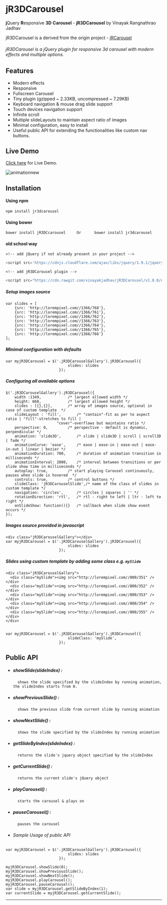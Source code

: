 # jR3DCarousel
**j**Query **R**esponsive **3D** **Carousel** - __jR3DCarousel__ by Vinayak Rangnathrao Jadhav

jR3DCarousel is a derived from the origin project - [jRCarousel](https://github.com/vinayakjadhav/jRCarousel)

###### jR3DCarousel is a jQuery plugin for responsive 3d carousel with modern effects and multiple options.

## Features
- Modern effects
- Responsive
- Fullscreen Carousel
- Tiny plugin (gzipped ~ 2.33KB, uncompressed ~ 7.29KB)
- Keyboard navigation & mouse drag slide support
- Touch devices navigation support
- Infinite scroll
- Multiple slideLayouts to maintain aspect ratio of images
- Minimal configuration, easy to install
- Useful public API for extending the functionalities like custom nav buttons.
 
## Live Demo
   [Click here](http://vinayakjadhav.github.io/jR3DCarousel/) for Live Demo.

   ![animationnew](https://cloud.githubusercontent.com/assets/7734229/11457324/f46c4d30-96cb-11e5-9281-b0141721b755.gif)

## Installation
#### Using npm
``` 
npm install jr3dcarousel
```

#### Using bower
```
bower install jR3DCcarousel		Or		bower install jr3dcarousel
```

#### old school way

	<!-- add jQuery if not already present in your project -->
``` javascript
<script src='https://cdnjs.cloudflare.com/ajax/libs/jquery/1.9.1/jquery.min.js'></script>
```
	<!-- add jR3DCarousel plugin -->
``` javascript
<script src="https://cdn.rawgit.com/vinayakjadhav/jR3DCarousel/v1.0.0/dist/jR3DCarousel.min.js"></script>
```

##### Setup images source
```
var slides = [
	{src: 'http://lorempixel.com//1366/768'},
	{src: 'http://lorempixel.com//1366/761'},
	{src: 'http://lorempixel.com//1366/762'},
	{src: 'http://lorempixel.com//1366/763'},
	{src: 'http://lorempixel.com//1366/764'},
	{src: 'http://lorempixel.com//1366/765'},
	{src: 'http://lorempixel.com//1366/766'}
];
```

##### Minimal configuration with defaults
```
var myjR3DCarousel = $('.jR3DCarouselGallery').jR3DCarousel({
							slides: slides
						});
```

##### Configuring all available options
```
$('.jR3DCarouselGallery').jR3DCarousel({
 	width :1349,			/* largest allowed width */
	height: 668,			/* largest allowed height */
	slides : [{},{}], 		/* array of images source, optional in case of custom template  */
	slideLayout : 'fill', 		/* "contain"-fit as per to aspect ratio | "fill"-stretches to fill |
					   "cover"-overflows but maintains ratio */
	perspective: 0,			/* perspective - default is dynamic, perpendicular */
	animation: 'slide3D', 		/* slide | slide3D | scroll | scroll3D | fade */
	animationCurve: 'ease',		/* ease | ease-in | ease-out | ease-in-out | linear | bezier */
	animationDuration: 700,		/* duration of animation transition in milliseconds */
	animationInterval: 2000,	/* interval between transitions or per slide show time in milliseconds */
	autoplay: true,			/* start playing Carousel continuously, pauses when slide is hovered  */
	controls: true,			/* control buttons */
	slideClass: 'jR3DCarouselSlide',/* name of the class of slides in custom template */
	navigation: 'circles',		/* circles | squares | '' */
	rotationDirection: 'rtl',	/* rtl - right to left | ltr - left to right */
	onSlideShow: function(){}	/* callback when slide show event occurs */
});
```
##### Images source provided in javascript
```
<div class="jR3DCarouselGallery"></div>
var myjR3DCarousel = $('.jR3DCarouselGallery').jR3DCarousel({
							slides: slides
						});
```

##### Slides using custom template by adding some class e.g. `mySlide`
```
<div class="jR3DCarouselGallery">
  <div class="mySlide"><img src="http://lorempixel.com//800/351" /></div>
  <div class="mySlide"><img src="http://lorempixel.com//800/352" /></div>
  <div class="mySlide"><img src="http://lorempixel.com//800/353" /></div>
  <div class="mySlide"><img src="http://lorempixel.com//800/354" /></div>
  <div class="mySlide"><img src="http://lorempixel.com//800/355" /></div>
</div>


var myjR3DCarousel = $('.jR3DCarouselGallery').jR3DCarousel({
							slideClass: 'mySlide',
						});

```
## Public API
- ##### showSlide(slideIndex) 	:
		shows the slide specified by the slideIndex by running animation, the slideIndex starts from 0.

- ##### showPreviousSlide()		:
		shows the previous slide from current slide by running animation

- ##### showNextSlide()		:
		shows the slide specified by the slideIndex by running animation

- ##### getSlideByIndex(slideIndex)	:
		returns the slide's jquery object specified by the slideIndex

- ##### getCurrentSlide()		:
		returns the current slide's jQuery object
		
- ##### playCarousel()		:
		starts the carousel & plays on
		
- ##### pauseCarousel()		:
		pauses the carousel

- ###### Sample Usage of public API
```
var myjR3DCarousel = $('.jR3DCarouselGallery').jR3DCarousel({
							slides: slides
						});

myjR3DCarousel.showSlide(0);
myjR3DCarousel.showPreviousSlide();
myjR3DCarousel.showNextSlide();
myjR3DCarousel.playCarousel();
myjR3DCarousel.pauseCarousel();
var slide = myjR3DCarousel.getSlideByIndex(1);
var currentSlide = myjR3DCarousel.getCurrentSlide();
```
------------------------------------------------------------------------------------------------------------------
